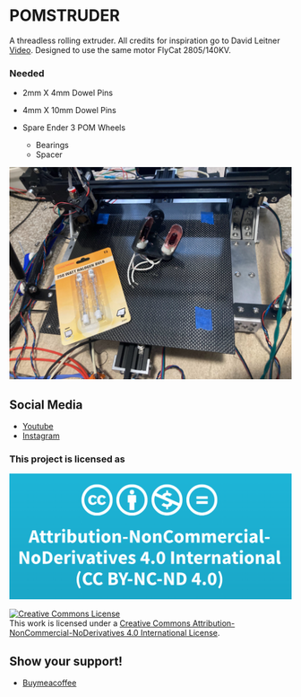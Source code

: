 # POMSTRUDER
A threadless rolling extruder. All credits for inspiration go to David Leitner [Video](https://www.youtube.com/watch?v=0x0QdLChE84&t=1s). Designed to use the same motor FlyCat 2805/140KV.

### Needed

- 2mm X 4mm Dowel Pins

- 4mm X 10mm Dowel Pins

- Spare Ender 3 POM Wheels
    - Bearings
    - Spacer


![Image of Jalopy 3D Printer](https://github.com/Leviathan3DPrinting/Jalopy-3D-Printer/blob/main/Images/Jalopy.jpg)

## Social Media
- [Youtube](https://www.youtube.com/@HoodPlastics)
- [Instagram](https://www.instagram.com/leviathan3dprinting)

### This project is licensed as
![image of license](https://github.com/Leviathan3DPrinting/Jalopy-3D-Printer/blob/3c9b3dcbf7b711fca9938695c092bdc71c62a8bb/LICENSE.png)

<a rel="license" href="http://creativecommons.org/licenses/by-nc-nd/4.0/"><img alt="Creative Commons License" style="border-width:0" src="https://i.creativecommons.org/l/by-nc-nd/4.0/88x31.png" /></a><br />This work is licensed under a <a rel="license" href="http://creativecommons.org/licenses/by-nc-nd/4.0/">Creative Commons Attribution-NonCommercial-NoDerivatives 4.0 International License</a>.

## Show your support!
- [Buymeacoffee](https://www.buymeacoffee.com/Leviathan3D)